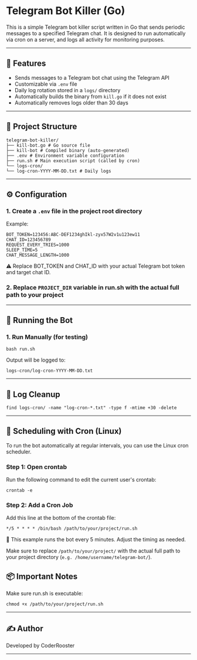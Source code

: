 # Telegram Bot Killer (Go)
This is a simple Telegram bot killer script written in Go that sends periodic messages to a specified Telegram chat. It is designed to run automatically via cron on a server, and logs all activity for monitoring purposes.

---

## 🧾 Features
- Sends messages to a Telegram bot chat using the Telegram API
- Customizable via `.env` file
- Daily log rotation stored in a `logs/` directory
- Automatically builds the binary from `kill.go` if it does not exist
- Automatically removes logs older than 30 days

---

## 📁 Project Structure
```
telegram-bot-killer/
├── kill-bot.go # Go source file
├── kill-bot # Compiled binary (auto-generated)
├── .env # Environment variable configuration
├── run.sh # Main execution script (called by cron)
└── logs-cron/
└── log-cron-YYYY-MM-DD.txt # Daily logs
```
---

## ⚙️ Configuration
### 1. Create a `.env` file in the project root directory

Example:

```env
BOT_TOKEN=123456:ABC-DEF1234ghIkl-zyx57W2v1u123ew11
CHAT_ID=123456789
REQUEST_EVERY_TRIES=1000
SLEEP_TIME=5
CHAT_MESSAGE_LENGTH=1000
```

⚠️ Replace BOT_TOKEN and CHAT_ID with your actual Telegram bot token and target chat ID.

### 2. Replace ```PROJECT_DIR``` variable in run.sh with the actual full path to your project

--- 

## 🚀 Running the Bot
### 1. Run Manually (for testing)
```
bash run.sh
```
Output will be logged to:
```
logs-cron/log-cron-YYYY-MM-DD.txt
```
---

## 🧹 Log Cleanup
```
find logs-cron/ -name "log-cron-*.txt" -type f -mtime +30 -delete
```
---

## 📅 Scheduling with Cron (Linux)
To run the bot automatically at regular intervals, you can use the Linux cron scheduler.

### Step 1: Open crontab
Run the following command to edit the current user's crontab:
```
crontab -e
```

### Step 2: Add a Cron Job
Add this line at the bottom of the crontab file:
```
*/5 * * * * /bin/bash /path/to/your/project/run.sh
```
🔁 This example runs the bot every 5 minutes. Adjust the timing as needed.

Make sure to replace ```/path/to/your/project/``` with the actual full path to your project directory (```e.g. /home/username/telegram-bot/```).


## 📦 Important Notes
Make sure run.sh is executable:
```
chmod +x /path/to/your/project/run.sh
```
---

## ✍️ Author
Developed by CoderRooster

---